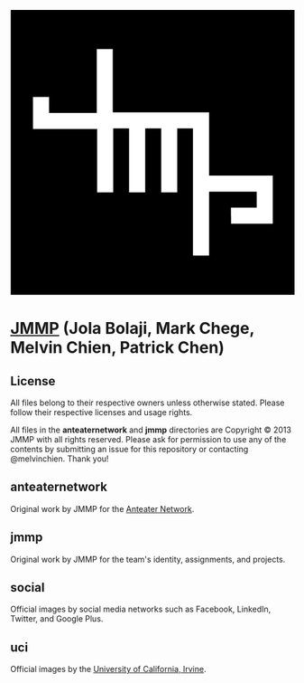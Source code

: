 ![JMMP](jmmp/logos/jmmp_logo_black.png)
# [JMMP](http://jmmp.github.com) (Jola Bolaji, Mark Chege, Melvin Chien, Patrick Chen)

## License
All files belong to their respective owners unless otherwise stated. Please follow their respective licenses and usage rights.

All files in the **anteaternetwork** and **jmmp** directories are Copyright © 2013 JMMP with all rights reserved. Please ask for permission to use any of the contents by submitting an issue for this repository or contacting @melvinchien. Thank you!

## anteaternetwork
Original work by JMMP for the [Anteater Network](http://alumni.uci.edu/anteater-network/).

## jmmp
Original work by JMMP for the team's identity, assignments, and projects.

## social
Official images by social media networks such as Facebook, LinkedIn, Twitter, and Google Plus.

## uci
Official images by the [University of California, Irvine](http://www.communications.uci.edu/campus-resources/graphic-standards/).
